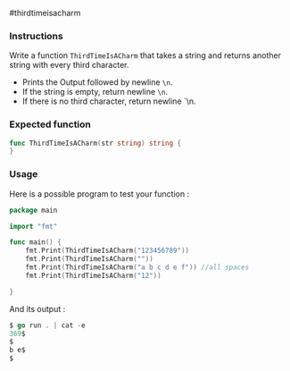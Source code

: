 #thirdtimeisacharm

### Instructions

Write a function `ThirdTimeIsACharm` that takes a string and returns another string with every third character.

- Prints the Output followed by newline `\n`.
- If the string is empty, return newline `\n`.
- If there is no third character, return newline `\n.

### Expected function

```go
func ThirdTimeIsACharm(str string) string {
}
```

### Usage

Here is a possible program to test your function :

```go
package main

import "fmt"

func main() {
    fmt.Print(ThirdTimeIsACharm("123456789"))
    fmt.Print(ThirdTimeIsACharm(""))
    fmt.Print(ThirdTimeIsACharm("a b c d e f")) //all spaces
    fmt.Print(ThirdTimeIsACharm("12"))

}
```

And its output :

```go
$ go run . | cat -e
369$
$
b e$
$
```
